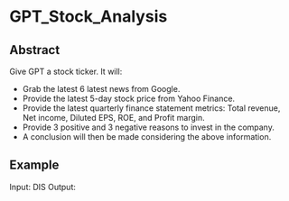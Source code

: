 # GPT_Stock_Analysis
## Abstract
Give GPT a stock ticker. 
It will: 
- Grab the latest 6 latest news from Google.
- Provide the latest 5-day stock price from Yahoo Finance.
- Provide the latest quarterly finance statement metrics: Total revenue, Net income, Diluted EPS, ROE, and Profit margin. 
- Provide 3 positive and 3 negative reasons to invest in the company.
- A conclusion will then be made considering the above information.  

## Example 
Input: DIS 
Output: 




